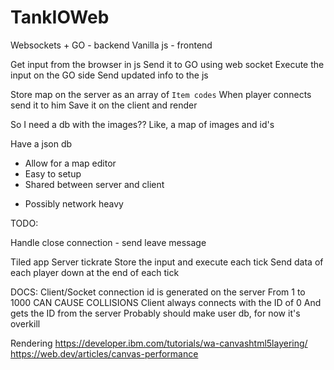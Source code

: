 # TankIOWeb

Websockets + GO - backend
Vanilla js - frontend

Get input from the browser in js
Send it to GO using web socket
Execute the input on the GO side
Send updated info to the js



Store map on the server as an array of `Item codes`
When player connects send it to him
Save it on the client and render


So I need a db with the images??
Like, a map of images and id's


Have a json db
+ Allow for a map editor
+ Easy to setup
+ Shared between server and client
- Possibly network heavy


TODO:

Handle close connection - send leave message


Tiled app
Server tickrate
Store the input and execute each tick
Send data of each player down at the end of each tick

DOCS:
Client/Socket connection id is generated on the server
From 1 to 1000 CAN CAUSE COLLISIONS
Client always connects with the ID of 0
And gets the ID from the server
Probably should make user db, for now it's overkill


Rendering
https://developer.ibm.com/tutorials/wa-canvashtml5layering/
https://web.dev/articles/canvas-performance
